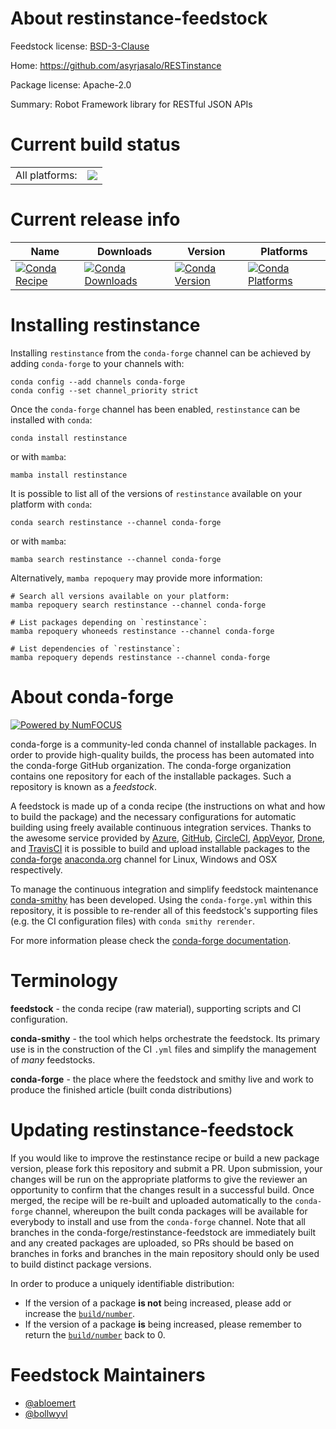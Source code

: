 About restinstance-feedstock
============================

Feedstock license: [BSD-3-Clause](https://github.com/conda-forge/restinstance-feedstock/blob/main/LICENSE.txt)

Home: https://github.com/asyrjasalo/RESTinstance

Package license: Apache-2.0

Summary: Robot Framework library for RESTful JSON APIs

Current build status
====================


<table><tr><td>All platforms:</td>
    <td>
      <a href="https://dev.azure.com/conda-forge/feedstock-builds/_build/latest?definitionId=10218&branchName=main">
        <img src="https://dev.azure.com/conda-forge/feedstock-builds/_apis/build/status/restinstance-feedstock?branchName=main">
      </a>
    </td>
  </tr>
</table>

Current release info
====================

| Name | Downloads | Version | Platforms |
| --- | --- | --- | --- |
| [![Conda Recipe](https://img.shields.io/badge/recipe-restinstance-green.svg)](https://anaconda.org/conda-forge/restinstance) | [![Conda Downloads](https://img.shields.io/conda/dn/conda-forge/restinstance.svg)](https://anaconda.org/conda-forge/restinstance) | [![Conda Version](https://img.shields.io/conda/vn/conda-forge/restinstance.svg)](https://anaconda.org/conda-forge/restinstance) | [![Conda Platforms](https://img.shields.io/conda/pn/conda-forge/restinstance.svg)](https://anaconda.org/conda-forge/restinstance) |

Installing restinstance
=======================

Installing `restinstance` from the `conda-forge` channel can be achieved by adding `conda-forge` to your channels with:

```
conda config --add channels conda-forge
conda config --set channel_priority strict
```

Once the `conda-forge` channel has been enabled, `restinstance` can be installed with `conda`:

```
conda install restinstance
```

or with `mamba`:

```
mamba install restinstance
```

It is possible to list all of the versions of `restinstance` available on your platform with `conda`:

```
conda search restinstance --channel conda-forge
```

or with `mamba`:

```
mamba search restinstance --channel conda-forge
```

Alternatively, `mamba repoquery` may provide more information:

```
# Search all versions available on your platform:
mamba repoquery search restinstance --channel conda-forge

# List packages depending on `restinstance`:
mamba repoquery whoneeds restinstance --channel conda-forge

# List dependencies of `restinstance`:
mamba repoquery depends restinstance --channel conda-forge
```


About conda-forge
=================

[![Powered by
NumFOCUS](https://img.shields.io/badge/powered%20by-NumFOCUS-orange.svg?style=flat&colorA=E1523D&colorB=007D8A)](https://numfocus.org)

conda-forge is a community-led conda channel of installable packages.
In order to provide high-quality builds, the process has been automated into the
conda-forge GitHub organization. The conda-forge organization contains one repository
for each of the installable packages. Such a repository is known as a *feedstock*.

A feedstock is made up of a conda recipe (the instructions on what and how to build
the package) and the necessary configurations for automatic building using freely
available continuous integration services. Thanks to the awesome service provided by
[Azure](https://azure.microsoft.com/en-us/services/devops/), [GitHub](https://github.com/),
[CircleCI](https://circleci.com/), [AppVeyor](https://www.appveyor.com/),
[Drone](https://cloud.drone.io/welcome), and [TravisCI](https://travis-ci.com/)
it is possible to build and upload installable packages to the
[conda-forge](https://anaconda.org/conda-forge) [anaconda.org](https://anaconda.org/)
channel for Linux, Windows and OSX respectively.

To manage the continuous integration and simplify feedstock maintenance
[conda-smithy](https://github.com/conda-forge/conda-smithy) has been developed.
Using the ``conda-forge.yml`` within this repository, it is possible to re-render all of
this feedstock's supporting files (e.g. the CI configuration files) with ``conda smithy rerender``.

For more information please check the [conda-forge documentation](https://conda-forge.org/docs/).

Terminology
===========

**feedstock** - the conda recipe (raw material), supporting scripts and CI configuration.

**conda-smithy** - the tool which helps orchestrate the feedstock.
                   Its primary use is in the construction of the CI ``.yml`` files
                   and simplify the management of *many* feedstocks.

**conda-forge** - the place where the feedstock and smithy live and work to
                  produce the finished article (built conda distributions)


Updating restinstance-feedstock
===============================

If you would like to improve the restinstance recipe or build a new
package version, please fork this repository and submit a PR. Upon submission,
your changes will be run on the appropriate platforms to give the reviewer an
opportunity to confirm that the changes result in a successful build. Once
merged, the recipe will be re-built and uploaded automatically to the
`conda-forge` channel, whereupon the built conda packages will be available for
everybody to install and use from the `conda-forge` channel.
Note that all branches in the conda-forge/restinstance-feedstock are
immediately built and any created packages are uploaded, so PRs should be based
on branches in forks and branches in the main repository should only be used to
build distinct package versions.

In order to produce a uniquely identifiable distribution:
 * If the version of a package **is not** being increased, please add or increase
   the [``build/number``](https://docs.conda.io/projects/conda-build/en/latest/resources/define-metadata.html#build-number-and-string).
 * If the version of a package **is** being increased, please remember to return
   the [``build/number``](https://docs.conda.io/projects/conda-build/en/latest/resources/define-metadata.html#build-number-and-string)
   back to 0.

Feedstock Maintainers
=====================

* [@abloemert](https://github.com/abloemert/)
* [@bollwyvl](https://github.com/bollwyvl/)

